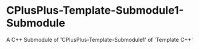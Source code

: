 # CPlusPlus-Template-Submodule1-Submodule
A C++ Submodule of 'CPlusPlus-Template-Submodule1' of 'Template C++'
